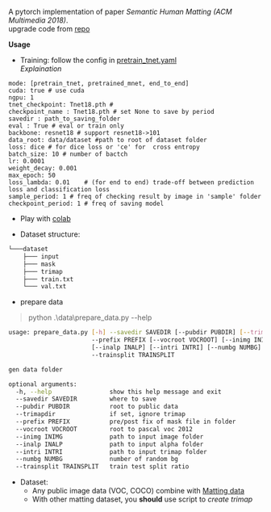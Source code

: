 A pytorch implementation of paper *Semantic Human Matting (ACM Multimedia 2018)*. <br>
upgrade code from [repo](https://github.com/bluestyle97/semantic-human-matting)

**Usage** <br>
* Training: follow the config in [pretrain_tnet.yaml](configs/pretrain_tnet.yaml) <br>
*Explaination*
```
mode: [pretrain_tnet, pretrained_mnet, end_to_end]
cuda: true # use cuda
ngpu: 1
tnet_checkpoint: Tnet18.pth #
checkpoint_name : Tnet18.pth # set None to save by period
savedir : path_to_saving_folder
eval : True # eval or train only
backbone: resnet18 # support resnet18->101
data_root: data/dataset #path to root of dataset folder 
loss: dice # for dice loss or 'ce' for  cross entropy 
batch_size: 10 # number of bactch
lr: 0.0001
weight_decay: 0.001
max_epoch: 50
loss_lambda: 0.01    # (for end to end) trade-off between prediction loss and classification loss
sample_period: 1 # freq of checking result by image in 'sample' folder
checkpoint_period: 1 # freq of saving model
```

* Play with [colab](https://colab.research.google.com/drive/1ah-l6lmEMAJSRx--d97IYmBd0Od_Vmhd?usp=sharing)

* Dataset structure:
```bash
└───dataset
    ├─── input
    ├─── mask
    ├─── trimap
    ├─── train.txt
    └─── val.txt

```

* prepare data

> python .\data\prepare_data.py --help
```bash
usage: prepare_data.py [-h] --savedir SAVEDIR [--pubdir PUBDIR] [--trimapdir]
                       --prefix PREFIX [--vocroot VOCROOT] [--inimg INIMG]
                       [--inalp INALP] [--intri INTRI] [--numbg NUMBG]
                       --trainsplit TRAINSPLIT

gen data folder

optional arguments:
  -h, --help                show this help message and exit
  --savedir SAVEDIR         where to save
  --pubdir PUBDIR           root to public data
  --trimapdir               if set, ignore trimap
  --prefix PREFIX           pre/post fix of mask file in folder
  --vocroot VOCROOT         root to pascal voc 2012
  --inimg INIMG             path to input image folder
  --inalp INALP             path to input alpha folder
  --intri INTRI             path to input trimap folder
  --numbg NUMBG             number of random bg
  --trainsplit TRAINSPLIT   train test split ratio

```

* Dataset: <br>
    * Any public image data (VOC, COCO) combine with [Matting data](http://www.alphamatting.com/datasets.php)
    * With other matting dataset, you **should** use script to *create trimap*